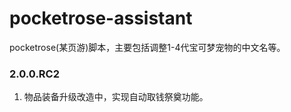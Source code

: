 # pocketrose-assistant

pocketrose(某页游)脚本，主要包括调整1-4代宝可梦宠物的中文名等。

### 2.0.0.RC2

1. 物品装备升级改造中，实现自动取钱祭奠功能。

